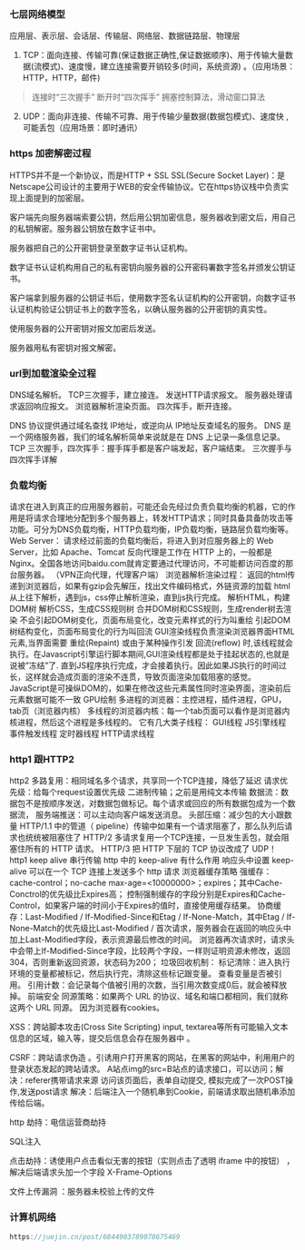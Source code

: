 ### 七层网络模型
应用层、表示层、会话层、传输层、网络层、数据链路层、物理层
1. TCP：面向连接、传输可靠(保证数据正确性,保证数据顺序)、用于传输大量数据(流模式)、速度慢，建立连接需要开销较多(时间，系统资源) 。（应用场景：HTTP，HTTP，邮件)
> 连接时“三次握手”
> 断开时“四次挥手”
> 拥塞控制算法，滑动窗口算法
2. UDP：面向非连接、传输不可靠、用于传输少量数据(数据包模式)、速度快 ,可能丢包（应用场景：即时通讯）
### https 加密解密过程
HTTPS并不是一个新协议，而是HTTP + SSL
SSL(Secure Socket Layer)：是Netscape公司设计的主要用于WEB的安全传输协议。它在https协议栈中负责实现上面提到的加密层。

客户端先向服务器端索要公钥，然后用公钥加密信息，服务器收到密文后，用自己的私钥解密。服务器公钥放在数字证书中。



服务器把自己的公开密钥登录至数字证书认证机构。


数字证书认证机构用自己的私有密钥向服务器的公开密码署数字签名并颁发公钥证书。


客户端拿到服务器的公钥证书后，使用数字签名认证机构的公开密钥，向数字证书认证机构验证公钥证书上的数字签名，以确认服务器的公开密钥的真实性。


使用服务器的公开密钥对报文加密后发送。


服务器用私有密钥对报文解密。
### url到加载渲染全过程
DNS域名解析。
TCP三次握手，建立接连。
发送HTTP请求报文。
服务器处理请求返回响应报文。
浏览器解析渲染页面。
四次挥手，断开连接。

DNS 协议提供通过域名查找 IP地址，或逆向从 IP地址反查域名的服务。
DNS 是一个网络服务器，我们的域名解析简单来说就是在 DNS 上记录一条信息记录。
TCP 三次握手，四次挥手：握手挥手都是客户端发起，客户端结束。 三次握手与四次挥手详解
### 负载均衡
请求在进入到真正的应用服务器前，可能还会先经过负责负载均衡的机器，它的作用是将请求合理地分配到多个服务器上，转发HTTP请求；同时具备具备防攻击等功能。可分为DNS负载均衡，HTTP负载均衡，IP负载均衡，链路层负载均衡等。
Web Server： 请求经过前面的负载均衡后，将进入到对应服务器上的 Web Server，比如 Apache、Tomcat
反向代理是工作在 HTTP 上的，一般都是 Nginx。全国各地访问baidu.com就肯定要通过代理访问，不可能都访问百度的那台服务器。  （VPN正向代理，代理客户端）
浏览器解析渲染过程：
返回的html传递到浏览器后，如果有gzip会先解压，找出文件编码格式，外链资源的加载
html从上往下解析，遇到js，css停止解析渲染，直到js执行完成。
解析HTML，构建DOM树
解析CSS，生成CSS规则树
合并DOM树和CSS规则，生成render树去渲染
不会引起DOM树变化，页面布局变化，改变元素样式的行为叫重绘
引起DOM树结构变化，页面布局变化的行为叫回流
GUI渲染线程负责渲染浏览器界面HTML元素,当界面需要 重绘(Repaint) 或由于某种操作引发 回流(reflow) 时,该线程就会执行。在Javascript引擎运行脚本期间,GUI渲染线程都是处于挂起状态的,也就是说被”冻结”了. 直到JS程序执行完成，才会接着执行。因此如果JS执行的时间过长，这样就会造成页面的渲染不连贯，导致页面渲染加载阻塞的感觉。JavaScript是可操纵DOM的，如果在修改这些元素属性同时渲染界面，渲染前后元素数据可能不一致
GPU绘制
多进程的浏览器：主控进程，插件进程，GPU，tab页（浏览器内核）
多线程的浏览器内核：每一个tab页面可以看作是浏览器内核进程，然后这个进程是多线程的。
它有几大类子线程：
GUI线程
JS引擎线程
事件触发线程
定时器线程
HTTP请求线程

### http1 跟HTTP2
http2
多路复用：相同域名多个请求，共享同一个TCP连接，降低了延迟
请求优先级：给每个request设置优先级
二进制传输；之前是用纯文本传输
数据流：数据包不是按顺序发送，对数据包做标记。每个请求或回应的所有数据包成为一个数据流，
服务端推送：可以主动向客户端发送消息。
头部压缩：减少包的大小跟数量
HTTP/1.1 中的管道（ pipeline）传输中如果有一个请求阻塞了，那么队列后请求也统统被阻塞住了
HTTP/2 多请求复用一个TCP连接，一旦发生丢包，就会阻塞住所有的 HTTP 请求。
HTTP/3 把 HTTP 下层的 TCP 协议改成了 UDP！
http1 keep alive 串行传输
http 中的 keep-alive 有什么作用
响应头中设置 keep-alive 可以在一个 TCP 连接上发送多个 http 请求
浏览器缓存策略
强缓存：cache-control；no-cache max-age=<10000000>；expires；其中Cache-Conctrol的优先级比Expires高；
控制强制缓存的字段分别是Expires和Cache-Control，如果客户端的时间小于Expires的值时，直接使用缓存结果。
协商缓存：Last-Modified / If-Modified-Since和Etag / If-None-Match，其中Etag / If-None-Match的优先级比Last-Modified /
首次请求，服务器会在返回的响应头中加上Last-Modified字段，表示资源最后修改的时间。
浏览器再次请求时，请求头中会带上If-Modified-Since字段，比较两个字段，一样则证明资源未修改，返回304，否则重新返回资源，状态码为200；
垃圾回收机制：
标记清除：进入执行环境的变量都被标记，然后执行完，清除这些标记跟变量。 查看变量是否被引用。
引用计数：会记录每个值被引用的次数，当引用次数变成0后，就会被释放掉。
前端安全
同源策略：如果两个 URL 的协议、域名和端口都相同，我们就称这两个 URL 同源。 因为浏览器有cookies。


XSS：跨站脚本攻击(Cross Site Scripting) input, textarea等所有可能输入文本信息的区域，输入<script src="http://恶意网站"></script>等，提交后信息会存在服务器中 。


CSRF：跨站请求伪造 。引诱用户打开黑客的网站，在黑客的网站中，利用用户的登录状态发起的跨站请求。
A站点img的src=B站点的请求接口，可以访问；解决：referer携带请求来源
访问该页面后，表单自动提交, 模拟完成了一次POST操作,发送post请求
解决：后端注入一个随机串到Cookie，前端请求取出随机串添加传给后端。


http 劫持：电信运营商劫持


SQL注入


点击劫持：诱使用户点击看似无害的按钮（实则点击了透明 iframe 中的按钮） ，解决后端请求头加一个字段 X-Frame-Options


文件上传漏洞 ：服务器未校验上传的文件



### 计算机网络
```js
https://juejin.cn/post/6844903789078675469
```